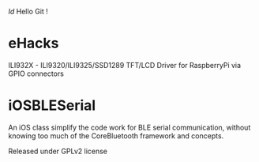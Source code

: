 $Id$
Hello Git !

eHacks
======
ILI932X - ILI9320/ILI9325/SSD1289 TFT/LCD Driver for RaspberryPi via GPIO connectors

iOSBLESerial
============

An iOS class simplify the code work for BLE serial communication, without knowing too much of the CoreBluetooth framework and concepts.

Released under GPLv2 license
